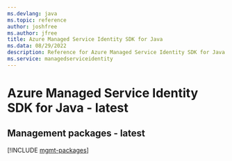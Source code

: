 ```yaml
---
ms.devlang: java
ms.topic: reference
author: joshfree
ms.author: jfree
title: Azure Managed Service Identity SDK for Java
ms.data: 08/29/2022
description: Reference for Azure Managed Service Identity SDK for Java
ms.service: managedserviceidentity
---
```

# Azure Managed Service Identity SDK for Java - latest

## Management packages - latest
[!INCLUDE [mgmt-packages](managed-service-identity-mgmt-index.md)]